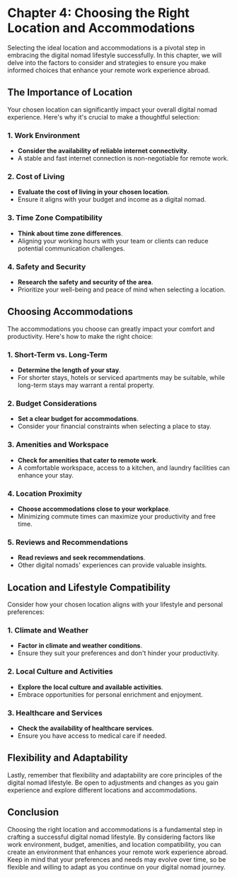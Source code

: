 Chapter 4: Choosing the Right Location and Accommodations
=========================================================

Selecting the ideal location and accommodations is a pivotal step in embracing the digital nomad lifestyle successfully. In this chapter, we will delve into the factors to consider and strategies to ensure you make informed choices that enhance your remote work experience abroad.

**The Importance of Location**
------------------------------

Your chosen location can significantly impact your overall digital nomad experience. Here's why it's crucial to make a thoughtful selection:

### **1. Work Environment**

* **Consider the availability of reliable internet connectivity**.
* A stable and fast internet connection is non-negotiable for remote work.

### **2. Cost of Living**

* **Evaluate the cost of living in your chosen location**.
* Ensure it aligns with your budget and income as a digital nomad.

### **3. Time Zone Compatibility**

* **Think about time zone differences**.
* Aligning your working hours with your team or clients can reduce potential communication challenges.

### **4. Safety and Security**

* **Research the safety and security of the area**.
* Prioritize your well-being and peace of mind when selecting a location.

**Choosing Accommodations**
---------------------------

The accommodations you choose can greatly impact your comfort and productivity. Here's how to make the right choice:

### **1. Short-Term vs. Long-Term**

* **Determine the length of your stay**.
* For shorter stays, hotels or serviced apartments may be suitable, while long-term stays may warrant a rental property.

### **2. Budget Considerations**

* **Set a clear budget for accommodations**.
* Consider your financial constraints when selecting a place to stay.

### **3. Amenities and Workspace**

* **Check for amenities that cater to remote work**.
* A comfortable workspace, access to a kitchen, and laundry facilities can enhance your stay.

### **4. Location Proximity**

* **Choose accommodations close to your workplace**.
* Minimizing commute times can maximize your productivity and free time.

### **5. Reviews and Recommendations**

* **Read reviews and seek recommendations**.
* Other digital nomads' experiences can provide valuable insights.

**Location and Lifestyle Compatibility**
----------------------------------------

Consider how your chosen location aligns with your lifestyle and personal preferences:

### **1. Climate and Weather**

* **Factor in climate and weather conditions**.
* Ensure they suit your preferences and don't hinder your productivity.

### **2. Local Culture and Activities**

* **Explore the local culture and available activities**.
* Embrace opportunities for personal enrichment and enjoyment.

### **3. Healthcare and Services**

* **Check the availability of healthcare services**.
* Ensure you have access to medical care if needed.

**Flexibility and Adaptability**
--------------------------------

Lastly, remember that flexibility and adaptability are core principles of the digital nomad lifestyle. Be open to adjustments and changes as you gain experience and explore different locations and accommodations.

**Conclusion**
--------------

Choosing the right location and accommodations is a fundamental step in crafting a successful digital nomad lifestyle. By considering factors like work environment, budget, amenities, and location compatibility, you can create an environment that enhances your remote work experience abroad. Keep in mind that your preferences and needs may evolve over time, so be flexible and willing to adapt as you continue on your digital nomad journey.

